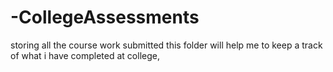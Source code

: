 # -CollegeAssessments
storing all the course work submitted
this folder will help me to keep a track of what i have completed at college,
